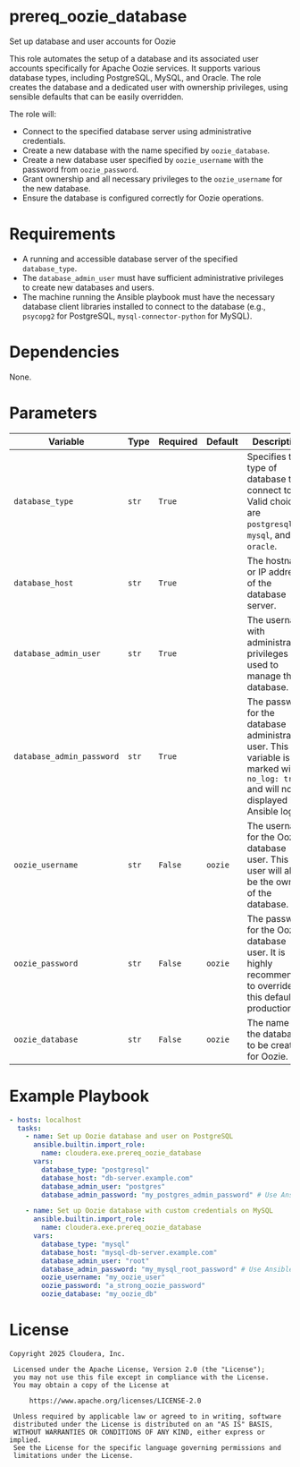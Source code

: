 # prereq_oozie_database

Set up database and user accounts for Oozie

This role automates the setup of a database and its associated user accounts specifically for Apache Oozie services. It supports various database types, including PostgreSQL, MySQL, and Oracle. The role creates the database and a dedicated user with ownership privileges, using sensible defaults that can be easily overridden.

The role will:
- Connect to the specified database server using administrative credentials.
- Create a new database with the name specified by `oozie_database`.
- Create a new database user specified by `oozie_username` with the password from `oozie_password`.
- Grant ownership and all necessary privileges to the `oozie_username` for the new database.
- Ensure the database is configured correctly for Oozie operations.

# Requirements

- A running and accessible database server of the specified `database_type`.
- The `database_admin_user` must have sufficient administrative privileges to create new databases and users.
- The machine running the Ansible playbook must have the necessary database client libraries installed to connect to the database (e.g., `psycopg2` for PostgreSQL, `mysql-connector-python` for MySQL).

# Dependencies

None.

# Parameters

| Variable | Type | Required | Default | Description |
| --- | --- | --- | --- | --- |
| `database_type` | `str` | `True` | | Specifies the type of database to connect to. Valid choices are `postgresql`, `mysql`, and `oracle`. |
| `database_host` | `str` | `True` | | The hostname or IP address of the database server. |
| `database_admin_user` | `str` | `True` | | The username with administrative privileges used to manage the database. |
| `database_admin_password` | `str` | `True` | | The password for the database administrative user. This variable is marked with `no_log: true` and will not be displayed in Ansible logs. |
| `oozie_username` | `str` | `False` | `oozie` | The username for the Oozie database user. This user will also be the owner of the database. |
| `oozie_password` | `str` | `False` | `oozie` | The password for the Oozie database user. It is highly recommended to override this default in production. |
| `oozie_database` | `str` | `False` | `oozie` | The name of the database to be created for Oozie. |

# Example Playbook

```yaml
- hosts: localhost
  tasks:
    - name: Set up Oozie database and user on PostgreSQL
      ansible.builtin.import_role:
        name: cloudera.exe.prereq_oozie_database
      vars:
        database_type: "postgresql"
        database_host: "db-server.example.com"
        database_admin_user: "postgres"
        database_admin_password: "my_postgres_admin_password" # Use Ansible Vault for this

    - name: Set up Oozie database with custom credentials on MySQL
      ansible.builtin.import_role:
        name: cloudera.exe.prereq_oozie_database
      vars:
        database_type: "mysql"
        database_host: "mysql-db-server.example.com"
        database_admin_user: "root"
        database_admin_password: "my_mysql_root_password" # Use Ansible Vault for this
        oozie_username: "my_oozie_user"
        oozie_password: "a_strong_oozie_password"
        oozie_database: "my_oozie_db"
```

# License

```
Copyright 2025 Cloudera, Inc.

 Licensed under the Apache License, Version 2.0 (the "License");
 you may not use this file except in compliance with the License.
 You may obtain a copy of the License at

     https://www.apache.org/licenses/LICENSE-2.0

 Unless required by applicable law or agreed to in writing, software
 distributed under the License is distributed on an "AS IS" BASIS,
 WITHOUT WARRANTIES OR CONDITIONS OF ANY KIND, either express or implied.
 See the License for the specific language governing permissions and
 limitations under the License.
```
